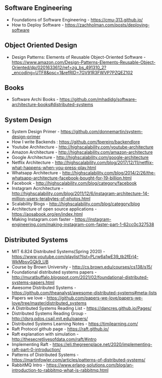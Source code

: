 ## Software Engineering
* Foundations of Software Engineering - https://cmu-313.github.io/
* How to Deploy Software - https://zachholman.com/posts/deploying-software

## Object Oriented Design
* Design Patterns: Elements of Reusable Object-Oriented Software - https://www.amazon.com/Design-Patterns-Elements-Reusable-Object-Oriented/dp/0201633612/ref=zg_bs_491310_2?_encoding=UTF8&psc=1&refRID=7GV91R3FWVP7PZQEZ102  

## Books
* Software Archi Books - https://github.com/mhadidg/software-architecture-books#distributed-systems


## System Design
* System Design Primer - https://github.com/donnemartin/system-design-primer 
* How I write Backends : https://github.com/fpereiro/backendlore 
* Youtube Architecture - http://highscalability.com/youtube-architecture   
* Amazon Architecture - http://highscalability.com/amazon-architecture  
* Google Architecture - http://highscalability.com/google-architecture  
* Netflix Architecture - http://highscalability.com/blog/2017/12/11/netflix-what-happens-when-you-press-play.html  
* Whatsapp Architecture - http://highscalability.com/blog/2014/2/26/the-whatsapp-architecture-facebook-bought-for-19-billion.html  
* Facebook - http://highscalability.com/blog/category/facebook  
* Instagram Acrchitecture - http://highscalability.com/blog/2011/12/6/instagram-architecture-14-million-users-terabytes-of-photos.html  
* Scalability Blogs - http://highscalability.com/blog/category/blog  
* Architecture of open source applications - https://aosabook.org/en/index.html  
* Making Instagram.com faster - https://instagram-engineering.com/making-instagram-com-faster-part-1-62cc0c327538  

## Distributed Systems
* MIT 6.824 Distributed Systems(Spring 2020) - https://www.youtube.com/playlist?list=PLrw6a1wE39_tb2fErI4-WkMbsvGQk9_UB
* Course by Brown University - http://cs.brown.edu/courses/cs138/s15/ 
* Foundational distributed systems papers - http://muratbuffalo.blogspot.com/2021/02/foundational-distributed-systems-papers.html
* Awesome Distributed Systems - https://github.com/theanalyst/awesome-distributed-systems#meta-lists
* Papers we love - https://github.com/papers-we-love/papers-we-love/tree/master/distributed_systems
* A Distributed Systems Reading List - https://dancres.github.io/Pages/ 
* Distributed Systems Reading Group - http://dsrg.pdos.csail.mit.edu/papers/  
* Distributed Systems Learning Notes - https://timilearning.com/
* Raft Protocol github page - https://raft.github.io/   
* Raft explanation with simulation - http://thesecretlivesofdata.com/raft/#intro  
* Implementing Raft - https://eli.thegreenplace.net/2020/implementing-raft-part-0-introduction/
* Patterns of Distributed Systems - https://martinfowler.com/articles/patterns-of-distributed-systems/
* RabbitMQ Intro - https://www.erlang-solutions.com/blog/an-introduction-to-rabbitmq-what-is-rabbitmq.html  

